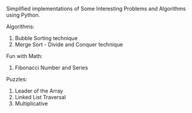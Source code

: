 Simplified implementations of Some Interesting Problems and Algorithms using Python.

Algorithms:

1. Bubble Sorting technique
2. Merge Sort - Divide and Conquer technique


Fun with Math:

1. Fibonacci Number and Series

Puzzles:

1. Leader of the Array 
2. Linked List Traversal
3. Multiplicative

